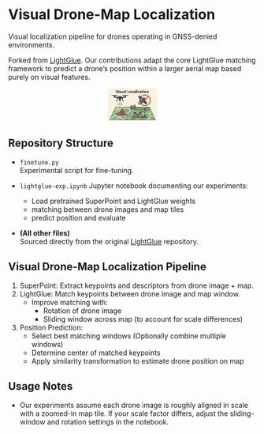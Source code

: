 # Visual Drone-Map Localization

Visual localization pipeline for drones operating in GNSS-denied environments. 

Forked from [LightGlue](https://github.com/cvg/LightGlue). Our contributions adapt the core LightGlue matching framework to predict a drone’s position within a larger aerial map based purely on visual features.

<!-- Image -->
<p align="center">
  <img src="./assets/visual_localization.png" alt="Visual Localization" style="max-width: 100px; width: 50%;">
</p>

## Repository Structure

- ``finetune.py``  
  Experimental script for fine-tuning.

- ``lightglue-exp.ipynb`` 
  Jupyter notebook documenting our experiments:
  - Load pretrained SuperPoint and LightGlue weights
  - matching between drone images and map tiles
  - predict position and evaluate

- **(All other files)**  
  Sourced directly from the original [LightGlue](https://github.com/cvg/LightGlue) repository.  

## Visual Drone-Map Localization Pipeline

1. SuperPoint: Extract keypoints and descriptors from drone image + map.
2. LightGlue: Match keypoints between drone image and map window.
    - Improve matching with:
      - Rotation of drone image
      - Sliding window across map (to account for scale differences)
3. Position Prediction: 
    - Select best matching windows (Optionally combine multiple windows)
    - Determine center of matched keypoints
    - Apply similarity transformation to estimate drone position on map

## Usage Notes

* Our experiments assume each drone image is roughly aligned in scale with a zoomed-in map tile. If your scale factor differs, adjust the sliding-window and rotation settings in the notebook.
